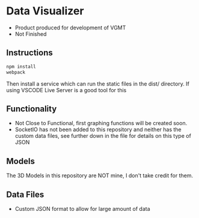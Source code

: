 # Data Visualizer
- Product produced for development of VGMT
- Not Finished

## Instructions
```bash
npm install
webpack
```
Then install a service which can run the static files in the dist/ directory. If using VSCODE Live Server is a good tool for this

## Functionality
- Not Close to Functional, first graphing functions will be created soon.
- SocketIO has not been added to this repository and neither has the custom data files, see further down in the file for details on this type of JSON
## Models
The 3D Models in this repository are NOT mine, I don't take credit for them.
## Data Files
- Custom JSON format to allow for large amount of data